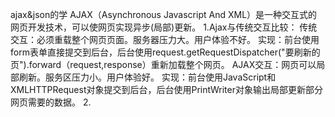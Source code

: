ajax&json的学
    AJAX（Asynchronous Javascript And XML）是一种交互式的网页开发技术，可以使网页实现异步(局部)更新。
1.Ajax与传统交互比较：
    传统交互：必须重载整个网页页面。服务器压力大。用户体验不好。
      实现：前台使用form表单直接提交到后台，后台使用request.getRequestDispatcher("要刷新的页").forward（request,response）重新加载整个网页。
    AJAX交互：网页可以局部刷新。服务区压力小。用户体验好。
      实现：前台使用JavaScript和XMLHTTPRequest对象提交到后台，后台使用PrintWriter对象输出局部更新部分网页需要的数据。
2.
